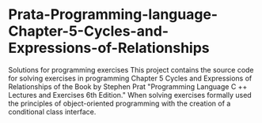 # Prata-Programming-language-Chapter-5-Cycles-and-Expressions-of-Relationships
Solutions for programming exercises
This project contains the source code for solving exercises in programming Chapter 5 Cycles and Expressions of Relationships of the Book by Stephen Prat "Programming Language C ++ Lectures and Exercises 6th Edition."
When solving exercises formally used the principles of object-oriented programming with the creation of a conditional class interface.

